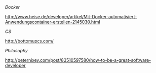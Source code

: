 *Docker*

http://www.heise.de/developer/artikel/Mit-Docker-automatisiert-Anwendungscontainer-erstellen-2145030.html

*CS*

http://bottomupcs.com/

*Philosophy*

http://peternixey.com/post/83510597580/how-to-be-a-great-software-developer
